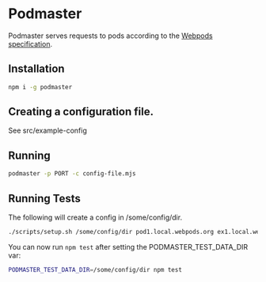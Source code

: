 # Podmaster

Podmaster serves requests to pods according to the [Webpods specification](https://www.webpods.org).

## Installation

```bash
npm i -g podmaster
```

## Creating a configuration file.

See src/example-config

## Running

```bash
podmaster -p PORT -c config-file.mjs
```

## Running Tests

The following will create a config in /some/config/dir.

```bash
./scripts/setup.sh /some/config/dir pod1.local.webpods.org ex1.local.webpods.org
```

You can now run `npm test` after setting the PODMASTER_TEST_DATA_DIR var:

```bash
PODMASTER_TEST_DATA_DIR=/some/config/dir npm test
```

